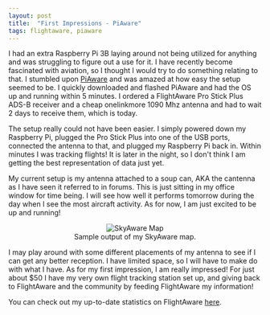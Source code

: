 ```yaml
---
layout: post
title:  "First Impressions - PiAware"
tags: flightaware, piaware
---
```


I had an extra Raspberry Pi 3B laying around not being utilized for anything and was struggling to figure out a use for it. I have recently become fascinated with aviation, so I thought I would try to do something relating to that. I stumbled upon [PiAware](https://flightaware.com/adsb/piaware/build) and was amazed at how easy the setup seemed to be. I quickly downloaded and flashed PiAware and had the OS up and running within 5 minutes. I ordered a FlightAware Pro Stick Plus ADS-B receiver and a cheap onelinkmore 1090 Mhz antenna and had to wait 2 days to receive them, which is today. 

The setup really could not have been easier. I simply powered down my Raspberry Pi, plugged the Pro Stick Plus into one of the USB ports, connected the antenna to that, and plugged my Raspberry Pi back in. Within minutes I was tracking flights! It is later in the night, so I don't think I am getting the best representation of data just yet. 

My current setup is my antenna attached to a soup can, AKA the cantenna as I have seen it referred to in forums. This is just sitting in my office window for time being. I will see how well it performs tomorrow during the day when I see the most aircraft activity. As for now, I am just excited to be up and running! 

<center>
<figure>
  <img src="{{site.baseurl}}/assets/images/2020/skyaware.png" alt="SkyAware Map">
    <center><figcaption>Sample output of my SkyAware map.</figcaption></center>
</figure>
</center>

I may play around with some different placements of my antenna to see if I can get any better reception. I have limited space, so I will have to make do with what I have. As for my first impression, I am really impressed! For just about $50 I have my very own flight tracking station set up, and giving back to FlightAware and the community by feeding FlightAware my information! 

You can check out my up-to-date statistics on FlightAware [here](https://flightaware.com/adsb/stats/user/glockner). 